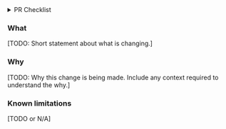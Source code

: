 <!-- If you're making a doc PR or something tiny where the below is irrelevant, delete this
template and use a short description, but in your description aim to include both what the
change is, and why it is being made, with enough context for anyone to understand. -->

<details>
  <summary>PR Checklist</summary>
  
### PR Structure

* [ ] This PR has reasonably narrow scope (if not, break it down into smaller PRs).
* [ ] This PR avoids mixing refactoring changes with feature changes (split into two PRs
  otherwise).
* [ ] This PR's title starts with name of package that is most changed in the PR, ex.
  `services/friendbot`, or `all` or `doc` if the changes are broad or impact many
  packages.

### Thoroughness

* [ ] This PR adds tests for the most critical parts of the new functionality or fixes.
* [ ] I've updated any docs ([developer docs](https://www.diamnet.org/developers/reference/), `.md`
  files, etc... affected by this change). Take a look in the `docs` folder for a given service,
  like [this one](https://github.com/diamnet/go/tree/master/services/aurora/internal/docs).

### Release planning

* [ ] I've updated the relevant CHANGELOG ([here](services/aurora/CHANGELOG.md) for Aurora) if
  needed with deprecations, added features, breaking changes, and DB schema changes.
* [ ] I've decided if this PR requires a new major/minor version according to
  [semver](https://semver.org/), or if it's mainly a patch change. The PR is targeted at the next
  release branch if it's not a patch change.
</details>

### What

[TODO: Short statement about what is changing.]

### Why

[TODO: Why this change is being made. Include any context required to understand the why.]

### Known limitations

[TODO or N/A]
